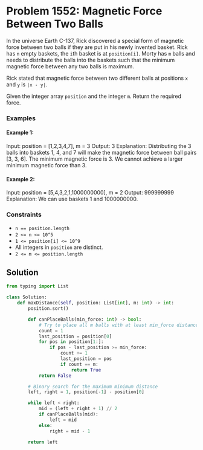 # Problem 1552: Magnetic Force Between Two Balls

In the universe Earth C-137, Rick discovered a special form of magnetic force between two balls if they are put in his newly invented basket. Rick has `n` empty baskets, the `i`th basket is at `position[i]`. Morty has `m` balls and needs to distribute the balls into the baskets such that the minimum magnetic force between any two balls is maximum.

Rick stated that magnetic force between two different balls at positions `x` and `y` is `|x - y|`.

Given the integer array `position` and the integer `m`. Return the required force.

### Examples

#### Example 1:
Input: position = [1,2,3,4,7], m = 3
Output: 3
Explanation: Distributing the 3 balls into baskets 1, 4, and 7 will make the magnetic force between ball pairs [3, 3, 6]. The minimum magnetic force is 3. We cannot achieve a larger minimum magnetic force than 3.

#### Example 2:

Input: position = [5,4,3,2,1,1000000000], m = 2
Output: 999999999
Explanation: We can use baskets 1 and 1000000000.
### Constraints
- `n == position.length`
- `2 <= n <= 10^5`
- `1 <= position[i] <= 10^9`
- All integers in `position` are distinct.
- `2 <= m <= position.length`

## Solution

```python
from typing import List

class Solution:
    def maxDistance(self, position: List[int], m: int) -> int:
        position.sort()

        def canPlaceBalls(min_force: int) -> bool:
            # Try to place all m balls with at least min_force distance apart
            count = 1
            last_position = position[0]
            for pos in position[1:]:
                if pos - last_position >= min_force:
                    count += 1
                    last_position = pos
                    if count == m:
                        return True
            return False

        # Binary search for the maximum minimum distance
        left, right = 1, position[-1] - position[0]

        while left < right:
            mid = (left + right + 1) // 2
            if canPlaceBalls(mid):
                left = mid
            else:
                right = mid - 1

        return left
```

